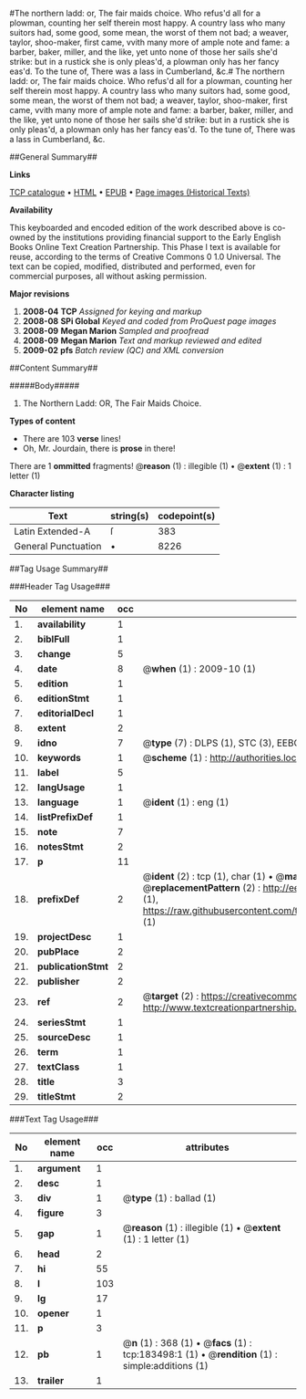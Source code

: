 #The northern ladd: or, The fair maids choice. Who refus'd all for a plowman, counting her self therein most happy. A country lass who many suitors had, some good, some mean, the worst of them not bad; a weaver, taylor, shoo-maker, first came, vvith many more of ample note and fame: a barber, baker, miller, and the like, yet unto none of those her sails she'd strike: but in a rustick she is only pleas'd, a plowman only has her fancy eas'd. To the tune of, There was a lass in Cumberland, &c.#
The northern ladd: or, The fair maids choice. Who refus'd all for a plowman, counting her self therein most happy. A country lass who many suitors had, some good, some mean, the worst of them not bad; a weaver, taylor, shoo-maker, first came, vvith many more of ample note and fame: a barber, baker, miller, and the like, yet unto none of those her sails she'd strike: but in a rustick she is only pleas'd, a plowman only has her fancy eas'd. To the tune of, There was a lass in Cumberland, &c.

##General Summary##

**Links**

[TCP catalogue](http://www.ota.ox.ac.uk/tcp/)  • 
[HTML](http://tei.it.ox.ac.uk/tcp/Texts-HTML/free/B04/B04518.html)  • 
[EPUB](http://tei.it.ox.ac.uk/tcp/Texts-EPUB/free/B04/B04518.epub) • 
[Page images (Historical Texts)](https://data.historicaltexts.jisc.ac.uk/view?pubId=eebo-99887252e&pageId=eebo-99887252e-183498-1)

**Availability**

This keyboarded and encoded edition of the
	       work described above is co-owned by the institutions
	       providing financial support to the Early English Books
	       Online Text Creation Partnership. This Phase I text is
	       available for reuse, according to the terms of Creative
	       Commons 0 1.0 Universal. The text can be copied,
	       modified, distributed and performed, even for
	       commercial purposes, all without asking permission.

**Major revisions**

1. __2008-04__ __TCP__ *Assigned for keying and markup*
1. __2008-08__ __SPi Global__ *Keyed and coded from ProQuest page images*
1. __2008-09__ __Megan Marion__ *Sampled and proofread*
1. __2008-09__ __Megan Marion__ *Text and markup reviewed and edited*
1. __2009-02__ __pfs__ *Batch review (QC) and XML conversion*

##Content Summary##

#####Body#####

1. The Northern Ladd: OR, The Fair Maids Choice.

**Types of content**

  * There are 103 **verse** lines!
  * Oh, Mr. Jourdain, there is **prose** in there!

There are 1 **ommitted** fragments! 
 @__reason__ (1) : illegible (1)  •  @__extent__ (1) : 1 letter (1)

**Character listing**


|Text|string(s)|codepoint(s)|
|---|---|---|
|Latin Extended-A|ſ|383|
|General Punctuation|•|8226|

##Tag Usage Summary##

###Header Tag Usage###

|No|element name|occ|attributes|
|---|---|---|---|
|1.|__availability__|1||
|2.|__biblFull__|1||
|3.|__change__|5||
|4.|__date__|8| @__when__ (1) : 2009-10 (1)|
|5.|__edition__|1||
|6.|__editionStmt__|1||
|7.|__editorialDecl__|1||
|8.|__extent__|2||
|9.|__idno__|7| @__type__ (7) : DLPS (1), STC (3), EEBO-CITATION (1), PROQUEST (1), VID (1)|
|10.|__keywords__|1| @__scheme__ (1) : http://authorities.loc.gov/ (1)|
|11.|__label__|5||
|12.|__langUsage__|1||
|13.|__language__|1| @__ident__ (1) : eng (1)|
|14.|__listPrefixDef__|1||
|15.|__note__|7||
|16.|__notesStmt__|2||
|17.|__p__|11||
|18.|__prefixDef__|2| @__ident__ (2) : tcp (1), char (1)  •  @__matchPattern__ (2) : ([0-9\-]+):([0-9IVX]+) (1), (.+) (1)  •  @__replacementPattern__ (2) : http://eebo.chadwyck.com/downloadtiff?vid=$1&page=$2 (1), https://raw.githubusercontent.com/textcreationpartnership/Texts/master/tcpchars.xml#$1 (1)|
|19.|__projectDesc__|1||
|20.|__pubPlace__|2||
|21.|__publicationStmt__|2||
|22.|__publisher__|2||
|23.|__ref__|2| @__target__ (2) : https://creativecommons.org/publicdomain/zero/1.0/ (1), http://www.textcreationpartnership.org/docs/. (1)|
|24.|__seriesStmt__|1||
|25.|__sourceDesc__|1||
|26.|__term__|1||
|27.|__textClass__|1||
|28.|__title__|3||
|29.|__titleStmt__|2||


###Text Tag Usage###

|No|element name|occ|attributes|
|---|---|---|---|
|1.|__argument__|1||
|2.|__desc__|1||
|3.|__div__|1| @__type__ (1) : ballad (1)|
|4.|__figure__|3||
|5.|__gap__|1| @__reason__ (1) : illegible (1)  •  @__extent__ (1) : 1 letter (1)|
|6.|__head__|2||
|7.|__hi__|55||
|8.|__l__|103||
|9.|__lg__|17||
|10.|__opener__|1||
|11.|__p__|3||
|12.|__pb__|1| @__n__ (1) : 368 (1)  •  @__facs__ (1) : tcp:183498:1 (1)  •  @__rendition__ (1) : simple:additions (1)|
|13.|__trailer__|1||
